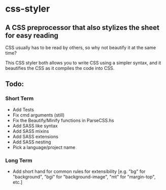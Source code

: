 # css-styler

## A CSS preprocessor that also stylizes the sheet for easy reading

CSS usually has to be read by others, so why not beautify it at the same time?

This CSS styler both allows you to write CSS using a simpler syntax, and it beautifies the CSS as it compiles the code into CSS.


## Todo:

### Short Term

* Add Tests
* Fix cmd arguments (still)
* Fix the Beautify/Minify functions in ParseCSS.hs
* Add SASS like syntax
* Add SASS mixins
* Add SASS extensions
* Add SASS nesting
* Pick a language/project name

### Long Term

* Add short hand for common rules for extensibility [e.g. "bg" for "background", "bgi" for "background-image", "mt" for "margin-top", etc.]